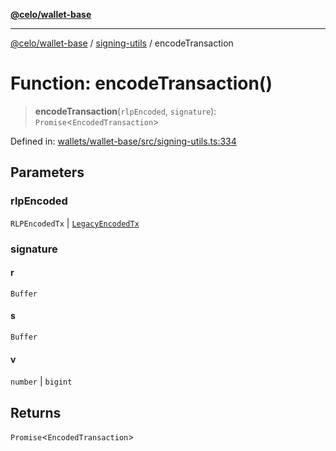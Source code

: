 [**@celo/wallet-base**](../../README.md)

***

[@celo/wallet-base](../../README.md) / [signing-utils](../README.md) / encodeTransaction

# Function: encodeTransaction()

> **encodeTransaction**(`rlpEncoded`, `signature`): `Promise`\<`EncodedTransaction`\>

Defined in: [wallets/wallet-base/src/signing-utils.ts:334](https://github.com/celo-org/developer-tooling/blob/master/packages/sdk/wallets/wallet-base/src/signing-utils.ts#L334)

## Parameters

### rlpEncoded

`RLPEncodedTx` | [`LegacyEncodedTx`](../interfaces/LegacyEncodedTx.md)

### signature

#### r

`Buffer`

#### s

`Buffer`

#### v

`number` \| `bigint`

## Returns

`Promise`\<`EncodedTransaction`\>

